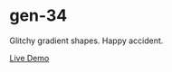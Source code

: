 # gen-34

Glitchy gradient shapes. Happy accident.

[Live Demo](http://fforw.de//static/demo/gen-34)
